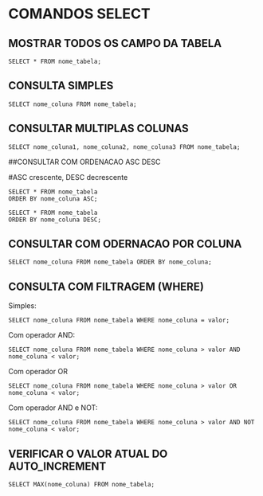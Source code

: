 # COMANDOS SELECT

## MOSTRAR TODOS OS CAMPO DA TABELA

```
SELECT * FROM nome_tabela;
```

## CONSULTA SIMPLES

```
SELECT nome_coluna FROM nome_tabela;
```

## CONSULTAR MULTIPLAS COLUNAS

```
SELECT nome_coluna1, nome_coluna2, nome_coluna3 FROM nome_tabela;
```

##CONSULTAR COM ORDENACAO ASC DESC


\#ASC crescente, DESC decrescente

```
SELECT * FROM nome_tabela
ORDER BY nome_coluna ASC;
```

```
SELECT * FROM nome_tabela
ORDER BY nome_coluna DESC;
```

## CONSULTAR COM ODERNACAO POR COLUNA

```
SELECT nome_coluna FROM nome_tabela ORDER BY nome_coluna;
```

## CONSULTA COM FILTRAGEM (WHERE)

Simples:

```
SELECT nome_coluna FROM nome_tabela WHERE nome_coluna = valor;
```

Com operador AND:

```
SELECT nome_coluna FROM nome_tabela WHERE nome_coluna > valor AND nome_coluna < valor;
```

Com operador OR

```
SELECT nome_coluna FROM nome_tabela WHERE nome_coluna > valor OR nome_coluna < valor; 
```

Com operador AND e NOT:

```
SELECT nome_coluna FROM nome_tabela WHERE nome_coluna > valor AND NOT nome_coluna < valor;
```

## VERIFICAR O VALOR ATUAL DO AUTO_INCREMENT

```
SELECT MAX(nome_coluna) FROM nome_tabela;
```